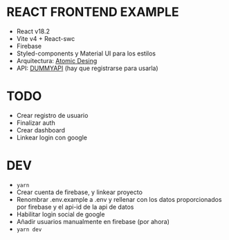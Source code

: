 # REACT FRONTEND EXAMPLE

- React v18.2
- Vite v4 + React-swc
- Firebase
- Styled-components y Material UI para los estilos
- Arquitectura: [Atomic Desing](https://www.uifrommars.com/atomic-design-ventajas/)
- API: [DUMMYAPI](https://dummyapi.io/) (hay que registrarse para usarla)

# TODO

- Crear registro de usuario
- Finalizar auth
- Crear dashboard
- Linkear login con google

# DEV

- `yarn`
- Crear cuenta de firebase, y linkear proyecto
- Renombrar .env.example a .env y rellenar con los datos proporcionados por firebase y el api-id de la api de datos
- Habilitar login social de google
- Añadir usuarios manualmente en firebase (por ahora)
- `yarn dev`
